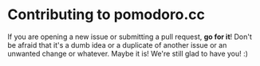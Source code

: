 # Contributing to pomodoro.cc

If you are opening a new issue or submitting a pull request, **go for it**!
Don't be afraid that it's a dumb idea or a duplicate of another issue or an unwanted change or whatever.
Maybe it is! We're still glad to have you! :)
